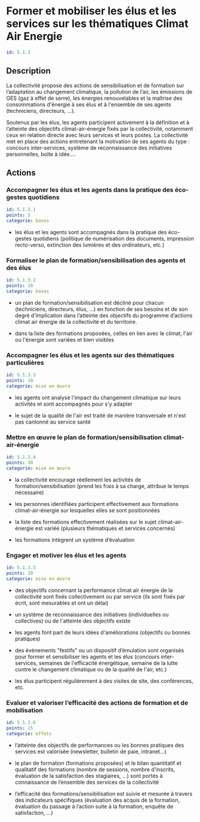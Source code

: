 # Former et mobiliser les élus et les services sur les thématiques Climat Air Energie
```yaml
id: 5.1.3
```
## Description
La collectivité propose des actions de sensibilisation et de formation sur l’adaptation au changement climatique, la pollution de l’air, les émissions de GES (gaz à effet de serre), les énergies renouvelables et la maîtrise des consommations d'énergie à ses élus et à l'ensemble de ses agents (techniciens, directeurs, …). 

Soutenus par les élus, les agents participent activement à la définition et à l’atteinte des objectifs climat-air-énergie fixés par la collectivité, notamment ceux en relation directe avec leurs services et leurs postes.  La collectivité met en place des actions entretenant la motivation de ses agents du type : concours inter-services, système de reconnaissance des initiatives personnelles, boîte à idée….



## Actions
### Accompagner les élus et les agents dans la pratique des éco-gestes quotidiens
```yaml
id: 5.1.3.1
points: 5
categorie: bases
```
- les élus et les agents sont accompagnés dans la pratique des éco-gestes quotidiens (politique de numérisation des documents, impression recto-verso, extinction des lumières et des ordinateurs, etc.)




### Formaliser le plan de formation/sensibilisation des agents et des élus
```yaml
id: 5.1.3.2
points: 20
categorie: bases
```
- un plan de formation/sensibilisation est décliné pour chacun (techniciens, directeurs, élus, …) en fonction de ses besoins et de son degré d’implication dans l’atteinte des objectifs du programme d’actions climat air énergie de la collectivité et du territoire. 

- dans la liste des formations proposées, celles en lien avec le climat, l'air ou l'énergie sont variées et bien visibles






### Accompagner les élus et les agents sur des thématiques particulières
```yaml
id: 5.1.3.3
points: 10
categorie: mise en œuvre
```
 - les agents ont analysé l'impact du changement climatique sur leurs activités et sont accompagnés pour s'y adapter

 - le sujet de la qualité de l'air est traité de manière transversale et n'est pas cantonné au service santé




### Mettre en œuvre le plan de formation/sensibilisation climat-air-énergie
```yaml
id: 5.1.3.4
points: 30
categorie: mise en œuvre
```
- la collectivité encourage réellement les activités de formation/sensibilisation (prend les frais à sa charge, attribue le temps nécessaire)

- les personnes identifiées participent effectivement aux formations climat-air-énergie sur lesquelles elles se sont positionnées

- la liste des formations effectivement réalisées sur le sujet climat-air-énergie est variée (plusieurs thématiques et services concernés)

- les formations intègrent un système d’évaluation




### Engager et motiver les élus et les agents
```yaml
id: 5.1.3.5
points: 20
categorie: mise en œuvre
```
- des objectifs concernant la performance climat air énergie de la collectivité sont fixés collectivement ou par service (ils sont fixés par écrit, sont mesurables et ont un délai)

- un système de reconnaissance des initiatives (individuelles ou collectives) ou de l'atteinte des objectifs existe

- les agents font part de leurs idées d'améliorations (objectifs ou bonnes pratiques)

- des évènements "festifs" ou un dispositif d’émulation sont organisés pour former et sensibiliser les agents et les élus (concours inter-services, semaines de l'efficacité énergétique, semaine de la lutte contre le changement climatique ou de la qualité de l'air, etc.) 

- les élus participent régulièrement à des visites de site, des conférences, etc.






### Evaluer et valoriser l’efficacité des actions de formation et de mobilisation
```yaml
id: 5.1.3.6
points: 15
categorie: effets
```
- l’atteinte des objectifs de performances ou les bonnes pratiques des services est valorisée (newsletter, bulletin de paie, intranet…)

- le plan de formation (formations proposées) et le bilan quantitatif et qualitatif des formations (nombre de sessions, nombre d’inscrits, évaluation de la satisfaction des stagiaires, ...) sont portés à connaissance de l’ensemble des services de la collectivité

- l’efficacité des formations/sensibilisation est suivie et mesurée à travers des indicateurs spécifiques (évaluation des acquis de la formation, évaluation du passage à l’action suite à la formation, enquête de satisfaction, …) 










